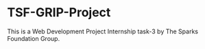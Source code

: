 # TSF-GRIP-Project
This is a Web Development Project Internship task-3 by The Sparks Foundation Group.
